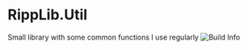 # RippLib.Util
Small library with some common functions I use regularly
![Build Info](https://travis-ci.org/BenLuts/RippLib.Util.svg?branch=master)
